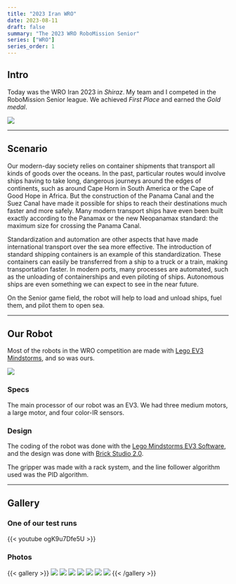 ```yaml
---
title: "2023 Iran WRO"
date: 2023-08-11
draft: false
summary: "The 2023 WRO RoboMission Senior"
series: ["WRO"]
series_order: 1
---
```


## Intro
Today was the WRO Iran 2023 in *Shiraz*. My team and I competed in the RoboMission Senior league. We achieved *First Place* and earned the *Gold medal*.

<img class="thumbnailshadow" src="win.png">

---

## Scenario
Our modern-day society relies on container shipments that transport all kinds of goods over the oceans. In the past, particular routes would involve ships having to take long, dangerous journeys around the edges of continents, such as around Cape Horn in South America or the Cape of Good Hope in Africa. But the construction of the Panama Canal and the Suez Canal have made it possible for ships to reach their destinations much faster and more safely. Many modern transport ships have even been built exactly according to the Panamax or the new Neopanamax standard: the maximum size for crossing the Panama Canal.

Standardization and automation are other aspects that have made international transport over the sea more effective. The introduction of standard shipping containers is an example of this standardization. These containers can easily be transferred from a ship to a truck or a train, making transportation faster. In modern ports, many processes are automated, such as the unloading of containerships and even piloting of ships. Autonomous ships are even something we can expect to see in the near future.

On the Senior game field, the robot will help to load and unload ships, fuel them, and pilot them to open sea.

---

## Our Robot
Most of the robots in the WRO competition are made with [Lego EV3 Mindstorms](https://www.lego.com/en-us/product/lego-mindstorms-ev3-31313), and so was ours.

<img class="thumbnailshadow" src="robot.jpg">

### Specs
The main processor of our robot was an EV3. We had three medium motors, a large motor, and four color-IR sensors.

### Design
The coding of the robot was done with the [Lego Mindstorms EV3 Software](https://drive.google.com/file/d/15V1uK9sR5uAZCJJwds-hjwky9jYOFbDg/view?usp=sharing), and the design was done with [Brick Studio 2.0](https://www.bricklink.com/v3/studio/download.page).

The gripper was made with a rack system, and the line follower algorithm used was the PID algorithm.

---

## Gallery

### One of our test runs
{{< youtube ogK9u7Dfe5U >}}

### Photos
{{< gallery >}}
  <img src="bag.jpg" class="grid-w33" />
  <img src="farme.jpg" class="grid-w33" />
  <img src="field.jpg" class="grid-w33" />
  <img src="logo.jpg" class="grid-w33" />
  <img src="me.jpg"  class="grid-w33" />
  <img src="mewin.jpg" class="grid-w33" />
  <img src="winner.png" class="grid-w33" />
{{< /gallery >}}
